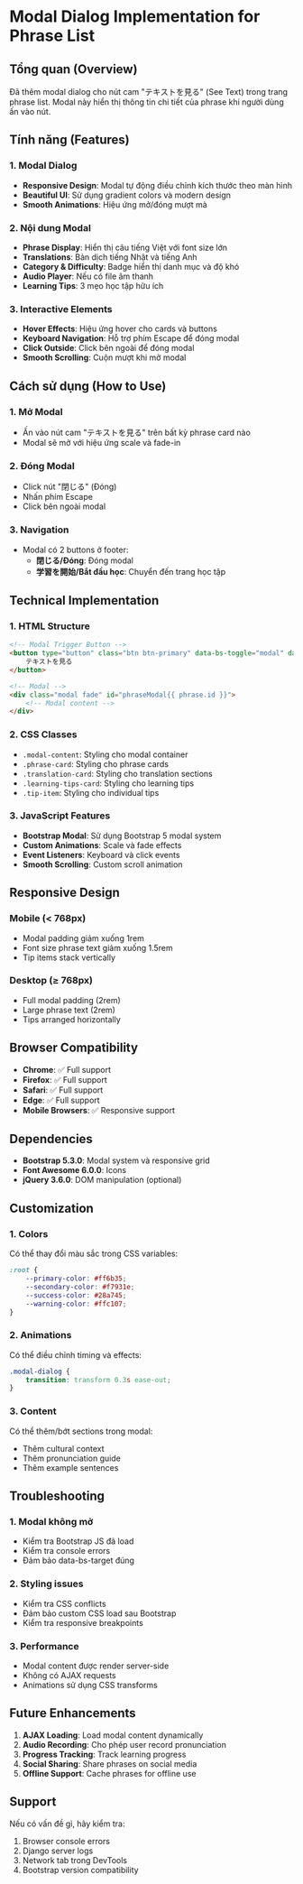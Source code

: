 # Modal Dialog Implementation for Phrase List

## Tổng quan (Overview)

Đã thêm modal dialog cho nút cam "テキストを見る" (See Text) trong trang phrase list. Modal này hiển thị thông tin chi tiết của phrase khi người dùng ấn vào nút.

## Tính năng (Features)

### 1. Modal Dialog
- **Responsive Design**: Modal tự động điều chỉnh kích thước theo màn hình
- **Beautiful UI**: Sử dụng gradient colors và modern design
- **Smooth Animations**: Hiệu ứng mở/đóng mượt mà

### 2. Nội dung Modal
- **Phrase Display**: Hiển thị câu tiếng Việt với font size lớn
- **Translations**: Bản dịch tiếng Nhật và tiếng Anh
- **Category & Difficulty**: Badge hiển thị danh mục và độ khó
- **Audio Player**: Nếu có file âm thanh
- **Learning Tips**: 3 mẹo học tập hữu ích

### 3. Interactive Elements
- **Hover Effects**: Hiệu ứng hover cho cards và buttons
- **Keyboard Navigation**: Hỗ trợ phím Escape để đóng modal
- **Click Outside**: Click bên ngoài để đóng modal
- **Smooth Scrolling**: Cuộn mượt khi mở modal

## Cách sử dụng (How to Use)

### 1. Mở Modal
- Ấn vào nút cam "テキストを見る" trên bất kỳ phrase card nào
- Modal sẽ mở với hiệu ứng scale và fade-in

### 2. Đóng Modal
- Click nút "閉じる" (Đóng) 
- Nhấn phím Escape
- Click bên ngoài modal

### 3. Navigation
- Modal có 2 buttons ở footer:
  - **閉じる/Đóng**: Đóng modal
  - **学習を開始/Bắt đầu học**: Chuyển đến trang học tập

## Technical Implementation

### 1. HTML Structure
```html
<!-- Modal Trigger Button -->
<button type="button" class="btn btn-primary" data-bs-toggle="modal" data-bs-target="#phraseModal{{ phrase.id }}">
    テキストを見る
</button>

<!-- Modal -->
<div class="modal fade" id="phraseModal{{ phrase.id }}">
    <!-- Modal content -->
</div>
```

### 2. CSS Classes
- `.modal-content`: Styling cho modal container
- `.phrase-card`: Styling cho phrase cards
- `.translation-card`: Styling cho translation sections
- `.learning-tips-card`: Styling cho learning tips
- `.tip-item`: Styling cho individual tips

### 3. JavaScript Features
- **Bootstrap Modal**: Sử dụng Bootstrap 5 modal system
- **Custom Animations**: Scale và fade effects
- **Event Listeners**: Keyboard và click events
- **Smooth Scrolling**: Custom scroll animation

## Responsive Design

### Mobile (< 768px)
- Modal padding giảm xuống 1rem
- Font size phrase text giảm xuống 1.5rem
- Tip items stack vertically

### Desktop (≥ 768px)
- Full modal padding (2rem)
- Large phrase text (2rem)
- Tips arranged horizontally

## Browser Compatibility

- **Chrome**: ✅ Full support
- **Firefox**: ✅ Full support  
- **Safari**: ✅ Full support
- **Edge**: ✅ Full support
- **Mobile Browsers**: ✅ Responsive support

## Dependencies

- **Bootstrap 5.3.0**: Modal system và responsive grid
- **Font Awesome 6.0.0**: Icons
- **jQuery 3.6.0**: DOM manipulation (optional)

## Customization

### 1. Colors
Có thể thay đổi màu sắc trong CSS variables:
```css
:root {
    --primary-color: #ff6b35;
    --secondary-color: #f7931e;
    --success-color: #28a745;
    --warning-color: #ffc107;
}
```

### 2. Animations
Có thể điều chỉnh timing và effects:
```css
.modal-dialog {
    transition: transform 0.3s ease-out;
}
```

### 3. Content
Có thể thêm/bớt sections trong modal:
- Thêm cultural context
- Thêm pronunciation guide
- Thêm example sentences

## Troubleshooting

### 1. Modal không mở
- Kiểm tra Bootstrap JS đã load
- Kiểm tra console errors
- Đảm bảo data-bs-target đúng

### 2. Styling issues
- Kiểm tra CSS conflicts
- Đảm bảo custom CSS load sau Bootstrap
- Kiểm tra responsive breakpoints

### 3. Performance
- Modal content được render server-side
- Không có AJAX requests
- Animations sử dụng CSS transforms

## Future Enhancements

1. **AJAX Loading**: Load modal content dynamically
2. **Audio Recording**: Cho phép user record pronunciation
3. **Progress Tracking**: Track learning progress
4. **Social Sharing**: Share phrases on social media
5. **Offline Support**: Cache phrases for offline use

## Support

Nếu có vấn đề gì, hãy kiểm tra:
1. Browser console errors
2. Django server logs
3. Network tab trong DevTools
4. Bootstrap version compatibility
